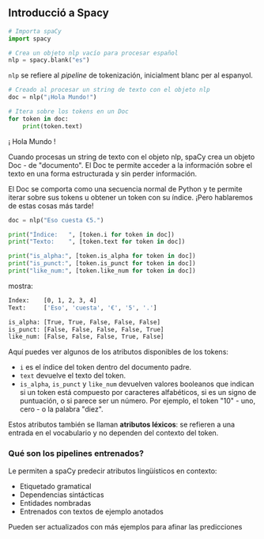 ## Introducció a Spacy

```python
# Importa spaCy
import spacy

# Crea un objeto nlp vacío para procesar español
nlp = spacy.blank("es")
```

`nlp` se refiere al _pipeline_ de tokenización, inicialment blanc per al espanyol.

```python
# Creado al procesar un string de texto con el objeto nlp
doc = nlp("¡Hola Mundo!")

# Itera sobre los tokens en un Doc
for token in doc:
    print(token.text)
```

¡
Hola
Mundo
!

Cuando procesas un string de texto con el objeto nlp, spaCy crea un objeto Doc - de "documento". El Doc te permite acceder a la información sobre el texto en una forma estructurada y sin perder información.

El Doc se comporta como una secuencia normal de Python y te permite iterar sobre sus tokens u obtener un token con su índice. ¡Pero hablaremos de estas cosas más tarde!

```python
doc = nlp("Eso cuesta €5.")

print("Índice:   ", [token.i for token in doc])
print("Texto:    ", [token.text for token in doc])

print("is_alpha:", [token.is_alpha for token in doc])
print("is_punct:", [token.is_punct for token in doc])
print("like_num:", [token.like_num for token in doc])
```

mostra:
```sh
Index:    [0, 1, 2, 3, 4]
Text:     ['Eso', 'cuesta', '€', '5', '.']

is_alpha: [True, True, False, False, False]
is_punct: [False, False, False, False, True]
like_num: [False, False, False, True, False]
```

Aquí puedes ver algunos de los atributos disponibles de los tokens:

- `i` es el índice del token dentro del documento padre.
- `text` devuelve el texto del token.
- `is_alpha`, `is_punct` y `like_num` devuelven valores booleanos que indican si un token está compuesto por caracteres alfabéticos, si es un signo de puntuación, o si parece ser un número. Por ejemplo, el token "10" - uno, cero - o la palabra "diez".

Estos atributos también se llaman **atributos léxicos**: se refieren a una entrada en el vocabulario y no dependen del contexto del token.


### Qué son los pipelines entrenados?

Le permiten a spaCy predecir atributos lingüísticos en contexto:
- Etiquetado gramatical
- Dependencias sintácticas
- Entidades nombradas
- Entrenados con textos de ejemplo anotados

Pueden ser actualizados con más ejemplos para afinar las predicciones
